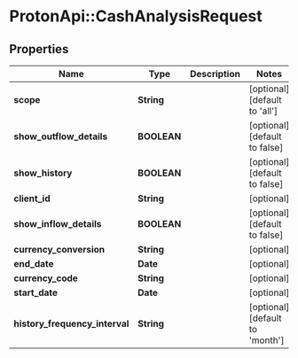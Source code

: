# ProtonApi::CashAnalysisRequest

## Properties
Name | Type | Description | Notes
------------ | ------------- | ------------- | -------------
**scope** | **String** |  | [optional] [default to &#39;all&#39;]
**show_outflow_details** | **BOOLEAN** |  | [optional] [default to false]
**show_history** | **BOOLEAN** |  | [optional] [default to false]
**client_id** | **String** |  | [optional] 
**show_inflow_details** | **BOOLEAN** |  | [optional] [default to false]
**currency_conversion** | **String** |  | [optional] 
**end_date** | **Date** |  | [optional] 
**currency_code** | **String** |  | [optional] 
**start_date** | **Date** |  | [optional] 
**history_frequency_interval** | **String** |  | [optional] [default to &#39;month&#39;]


